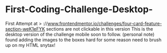 # First-Coding-Challenge-Desktop-
First Attempt at > ://www.frontendmentor.io/challenges/four-card-feature-section-weK1eFYK sections are not clickable in this version
This is the desktop version of the challenge mobile soon to follow.
(personal note) found adding the images to the boxes hard for some reason need to brush up on my HTML snytax!
